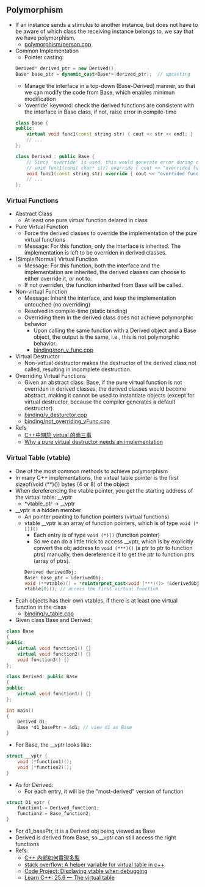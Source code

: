 ## Polymorphism
* If an instance sends a stimulus to another instance, but does not have to be aware of which class the receiving instance belongs to, we say that we have polymorphism.
  * [polymorphism/person.cpp](polymorphism/person.cpp)
* Common Implementation
  * Pointer casting:
  ``` c++
  Derived* derived_ptr = new Derived();
  Base* base_ptr = dynamic_cast<Base*>(derived_ptr);  // upcasting
  ```
  * Manage the interface in a top-down (Base-Derived) manner, so that we can modify the code from Base, which enables minimun modification
  * 'override' keyword: check the derived functions are consistent with the interface in Base class, if not, raise error in compile-time
  ``` c++
  class Base {
  public:
      virtual void func1(const string str) { cout << str << endl; }
      // ...
  };

  class Derived : public Base {
      // Since 'override' is used, this would generate error during compilation, because it is not consistent with Base::func1(const string str)
      // void func1(const char* str) override { cout << "overrided func1 of Derived: " << str << endl; }
      void func1(const string str) override { cout << "overrided func1 of Derived: " << str << endl; }
      // ...
  };
  ```
### Virtual Functions
* Abstract Class
  * At least one pure virtual function delared in class
* Pure Virtual Function
  * Force the derived classes to override the implementation of the pure virtual functions
  * Message: For this function, only the interface is inherited. The implementation is left to be overriden in derived classes.
* (Simple/Normal) Virtual Function
  * Message: For this function, both the interface and the implementation are inherited, the derived classes can choose to either override it, or not to.
  * If not overriden, the function inherited from Base will be called.
* Non-virtual Function
  * Message: Inherit the interface, and keep the implementation untouched (no overriding)
  * Resolved in compile-time (static binding)
  * Overriding them in the derived class does not achieve polymorphic behavior
    * Upon calling the same function with a Derived object and a Base object, the output is the same, i.e., this is not polymorphic behavior.
    * [binding/non_v_func.cpp](binding/non_v_func.cpp)
* Virtual Destructor
  * Non-virtual destructor makes the destructor of the derived class not called, resulting in incomplete destruction.
* Overriding Virtual Functions
  * Given an abstract class: Base, if the pure virtual function is not overriden in derived classes, the derived classes would become abstract, making it cannot be used to instantiate objects (except for virtual destructor, because the compiler generates a default destructor).
  * [binding/v_desturctor.cpp](binding/v_desturctor.cpp)
  * [binding/not_overriding_vFunc.cpp](binding/not_overriding_vFunc.cpp)
* Refs
  * [C++中關於 virtual 的兩三事](https://medium.com/theskyisblue/c-中關於-virtual-的兩三事-1b4e2a2dc373)
  * [Why a pure virtual destructor needs an implementation](https://stackoverflow.com/questions/21109417/why-a-pure-virtual-destructor-needs-an-implementation)

### Virtual Table (vtable)
* One of the most common methods to achieve polymorphism
* In many C++ implementations, the virtual table pointer is the first sizeof(void (**)()) bytes (4 or 8) of the object
* When dereferencing the vtable pointer, you get the starting address of the virtual table: __vptr
  * *vtable_ptr -> __vptr
* __vptr is a hidden member
  *  An pointer pointing to function pointers (virtual functions)
  *  vtable __vptr is an array of function pointers, which is of type `void (*[])()`
     *  Each entry is of type `void (*)()` (function pointer)
     *  So we can do a little trick to access __vptr, which is by explicitly convert the obj address to `void (***)()` (a ptr to ptr to function ptrs) manually, then dereference it to get the ptr to function ptrs (array of ptrs).
     ``` cpp
     Derived derivedObj;
     Base* base_ptr = &derivedObj;
     void (**vtable)() = *reinterpret_cast<void (***)()> (&derivedObj);
     vtable[0](); // access the first virtual function
     ```
* Ecah objects has their own vtables, if there is at least one virtual function in the class
  * [binding/v_table.cpp](binding/v_table.cpp)
* Given class Base and Derived:
``` cpp
class Base
{
public:
    virtual void function1() {}
    virtual void function2() {}
    void function3() {}
};
 
class Derived: public Base
{
public:
    virtual void function1() {}
};

int main()
{
    Derived d1;
    Base *d1_basePtr = &d1; // view d1 as Base
}
```
* For Base, the __vptr looks like:
``` cpp
struct __vptr {
	void (*function1)();
	void (*function2)();
}
```
* As for Derived:
  * For each entry, it will be the "most-derived" version of function
``` cpp
struct D1_vptr {
	function1 = Derived_function1;
	function2 = Base_function2;
}
```
* For d1_basePtr, it is a Derived obj being viewed as Base
* Derived is derived from Base, so __vptr can still access the right functions
* Refs:
  * [C++ 內部如何實現多型](https://npes87184.github.io/2019-06-08-how-c++-achieve-polymorphism-internally/)
  * [stack overflow: A helper variable for virtual table in c++](https://stackoverflow.com/questions/18246016/void-vt-void-ptr-a-helper-variable-for-virtual-table-in-c)
  * [Code Project: Displaying vtable when debugging](https://www.codeproject.com/Tips/90875/Displaying-vtable-when-debugging)
  * [Learn C++: 25.6 — The virtual table](https://www.learncpp.com/cpp-tutorial/the-virtual-table/)